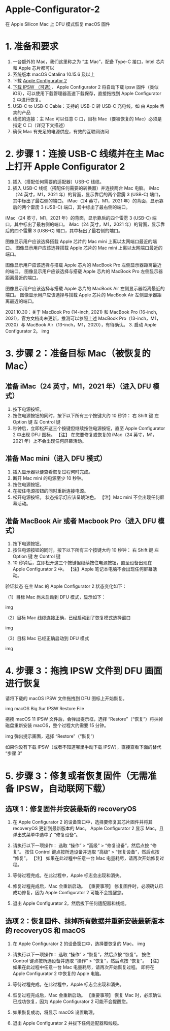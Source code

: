 # Apple-Configurator-2
在 Apple Silicon Mac 上 DFU 模式恢复 macOS 固件
# 1. 准备和要求
1. 一台额外的 Mac，我们这里称之为 “主 Mac”，配备 Type-C 接口，Intel 芯片和 Apple 芯片都可以
2. 系统版本 macOS Catalina 10.15.6 及以上
3. 下载 [Apple Configurator 2](https://apps.apple.com/cn/app/apple-configurator-2/id1037126344?mt=12)
4. [下载 IPSW （可选）](https://www.ipsw.me)，
Apple Configurator 2 将自动下载 ipsw 固件（类似 iOS），可以使用下载管理器高速下载保存，直接拖拽到 Apple Configurator 2 中进行恢复。
5. USB-C to USB-C Cable：支持的 USB-C 转 USB-C 充电线，如 由 Apple 售卖的产品
6. 线缆的连接：主 Mac 可以任意 C 口，目标 Mac（要被恢复的 Mac）必须是指定 C 口（详见下文描述）
7. 确保 Mac 有充足的电源供应，有效的互联网访问
# 2. 步骤 1：连接 USB-C 线缆并在主 Mac 上打开 Apple Configurator 2
1. 插入（搭配任何需要的适配器）USB-C 线缆。
2. 插入 USB-C 线缆（搭配任何需要的转换器）并连接两台 Mac 电脑。
iMac（24 英寸，M1，2021 年）的背面，显示靠后的两个雷雳 3 (USB-C) 端口，其中标出了最右侧的端口。
iMac（24 英寸，M1，2021 年）的背面，显示靠后的两个雷雳 3 (USB-C) 端口，其中标出了最右侧的端口。

iMac（24 英寸，M1，2021 年）的背面，显示靠后的四个雷雳 3 (USB-C) 端口，其中标出了最右侧的端口。
iMac（24 英寸，M1，2021 年）的背面，显示靠后的四个雷雳 3 (USB-C) 端口，其中标出了最右侧的端口。

图像显示用户应该选择搭载 Apple 芯片的 Mac mini 上离以太网端口最近的端口。
图像显示用户应该选择搭载 Apple 芯片的 Mac mini 上离以太网端口最近的端口。

图像显示用户应该选择与搭载 Apple 芯片的 MacBook Pro 左侧显示器距离最近的端口。
图像显示用户应该选择与搭载 Apple 芯片的 MacBook Pro 左侧显示器距离最近的端口。

图像显示用户应该选择与搭载 Apple 芯片的 MacBook Air 左侧显示器距离最近的端口。
图像显示用户应该选择与搭载 Apple 芯片的 MacBook Air 左侧显示器距离最近的端口。

2021.10.30：关于 MacBook Pro (14-inch, 2021) 和 MacBook Pro (16-inch, 2021)，官方文档尚未更新，推测可以参照上述 MacBook Pro（13-inch，M1，2020）与 MacBook Air（13-inch，M1，2020），有待确认。
3. 启动 Apple Configurator 2。
img

# 3. 步骤 2：准备目标 Mac（被恢复的 Mac）
## 准备 iMac（24 英寸，M1，2021 年）（进入 DFU 模式）
1. 按下电源按钮。
2. 按住电源按钮的同时，按下以下所有三个按键大约 10 秒钟：
右 Shift 键
左 Option 键
左 Control 键
3.  秒钟后，立即松开这三个按键但继续按住电源按钮，直至 Apple Configurator 2 中出现 DFU 图标。
【注】 在您要修复或恢复的 iMac（24 英寸，M1，2021 年）上不会出现任何屏幕活动。
## 准备 Mac mini（进入 DFU 模式）
1. 插入显示器以便查看恢复过程何时完成。
2. 断开 Mac mini 的电源至少 10 秒钟。
3. 按住电源按钮。
4. 在按住电源按钮的同时重新连接电源。
5. 松开电源按钮。
状态指示灯应该呈琥珀色。
【注】Mac mini 不会出现任何屏幕活动。
## 准备 MacBook Air 或者 Macbook Pro（进入 DFU 模式）
1. 按下电源按钮。
2. 按住电源按钮的同时，按下以下所有三个按键大约 10 秒钟：
右 Shift 键
左 Option 键
左 Control 键
3. 10 秒钟后，立即松开这三个按键但继续按住电源按钮，直至设备出现在 Apple Configurator 2 中。
【注】Apple 笔记本电脑不会出现任何屏幕活动。

验证状态
在主 Mac 的 Apple Configurator 2 状态变化如下：

（1）目标 Mac 尚未启动到 DFU 模式，显示如下：

img

（2）目标 Mac 线缆连接正确，已经启动到了恢复模式选择窗口

img

（3）目标 Mac 已经正确启动到 DFU 模式

img

# 4. 步骤 3：拖拽 IPSW 文件到 DFU 画面进行恢复
请将下载的 macOS IPSW 文件拖拽到 DFU 图标上开始恢复。

img
macOS Big Sur IPSW Restore File

拖拽 macOS 11 IPSW 文件后，会弹出提示框，选择 “Restore”（“恢复”）将抹掉磁盘重新安装 macOS，整个过程大约需要 15 分钟。

img
弹出提示画面，选择 “Restore”（“恢复”）

如果你没有下载 IPSW（或者不知道哪里手动下载 IPSW），直接查看下面的替代 “步骤 3”

# 5. 步骤 3：修复或者恢复固件（无需准备 IPSW，自动联网下载）
## 选项 1：修复固件并安装最新的 recoveryOS
1. 在 Apple Configurator 2 的设备窗口中，选择要修复其芯片固件并将其 recoveryOS 更新到最新版本的 Mac。
Apple Configurator 2 显示 Mac，且弹出式菜单中选中了 “修复设备”。

2. 请执行以下一项操作：
选取 “操作” > “高级” > “修复设备”，然后点按 “修复”。
按住 Control 键点按所选设备并选取 “高级” > “修复设备”，然后点按 “修复”。
【注】 如果在此过程中任意一台 Mac 电量耗尽，请再次开始修复过程。
3. 等待过程完成。在此过程中，Apple 标志会出现和消失。
4. 修复过程完成后，Mac 会重新启动。
【重要事项】 修复固件时，必须确认已成功修复，因为 Apple Configurator 2 可能不会提醒您。
5. 退出 Apple Configurator 2，然后拔下任何适配器和线缆。

## 选项 2：恢复固件、抹掉所有数据并重新安装最新版本的 recoveryOS 和 macOS
1. 在 Apple Configurator 2 的设备窗口中，选择要恢复的 Mac。
img

2. 请执行以下一项操作：
选取 “操作” > “恢复”，然后点按 “恢复”。
按住 Control 键点按所选设备并选取 “操作” > “恢复”，然后点按 “恢复”。
【注】 如果在此过程中任意一台 Mac 电量耗尽，请再次开始恢复过程。
即将在 Apple Configurator 2 中恢复的 Apple 电脑。

3. 等待过程完成。在此过程中，Apple 标志会出现和消失。
4. 恢复过程完成后，Mac 会重新启动。
【重要事项】 恢复 Mac 时，必须确认已成功恢复，因为 Apple Configurator 2 可能不会提醒您。
5. 如果恢复成功，将显示 macOS 设置助理。
6. 退出 Apple Configurator 2 并拔下任何适配器和线缆。
